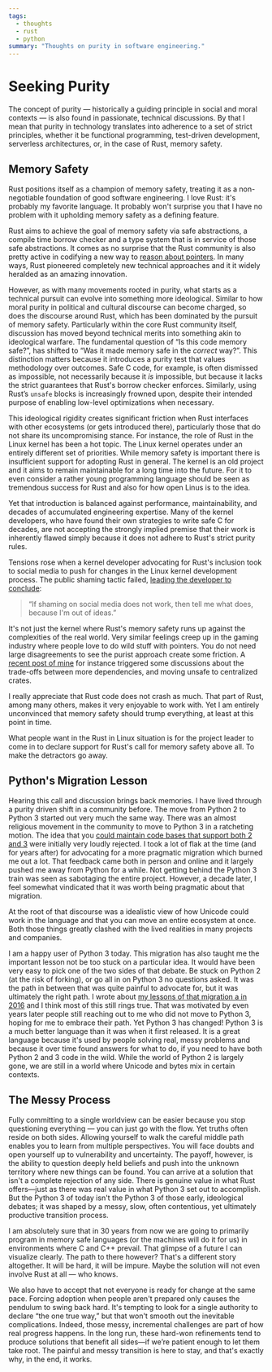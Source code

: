 ```yaml
---
tags:
  - thoughts
  - rust
  - python
summary: "Thoughts on purity in software engineering."
---
```


# Seeking Purity

The concept of purity — historically a guiding principle in social and
moral contexts — is also found in passionate, technical discussions.  By
that I mean that purity in technology translates into adherence to a set
of strict principles, whether it be functional programming, test-driven
development, serverless architectures, or, in the case of Rust, memory
safety.

## Memory Safety

Rust positions itself as a champion of memory safety, treating it as a
non-negotiable foundation of good software engineering.  I love Rust: it's
probably my favorite language.  It probably won't surprise you that I have
no problem with it upholding memory safety as a defining feature.

Rust aims to achieve the goal of memory safety via safe abstractions, a
compile time borrow checker and a type system that is in service of those
safe abstractions.  It comes as no surprise that the Rust community is
also pretty active in codifying a new way to [reason about pointers](https://www.ralfj.de/blog/2020/12/14/provenance.html).  In many ways,
Rust pioneered completely new technical approaches and it it widely
heralded as an amazing innovation.

However, as with many movements rooted in purity, what starts as a
technical pursuit can evolve into something more ideological.  Similar to
how moral purity in political and cultural discourse can become charged,
so does the discourse around Rust, which has been dominated by the pursuit
of memory safety.  Particularly within the core Rust community itself,
discussion has moved beyond technical merits into something akin to
ideological warfare.  The fundamental question of “Is this code memory
safe?”, has shifted to “Was it made memory safe in the *correct* way?”.
This distinction matters because it introduces a purity test that values
methodology over outcomes.  Safe C code, for example, is often dismissed
as impossible, not necessarily because it *is* impossible, but because it
lacks the strict guarantees that Rust's borrow checker enforces.
Similarly, using Rust’s `unsafe` blocks is increasingly frowned upon,
despite their intended purpose of enabling low-level optimizations when
necessary.

This ideological rigidity creates significant friction when Rust
interfaces with other ecosystems (or gets introduced there), particularly
those that do not share its uncompromising stance.  For instance, the role
of Rust in the Linux kernel has been a hot topic.  The Linux kernel
operates under an entirely different set of priorities.  While memory
safety is important there is insufficient support for adopting Rust in
general.  The kernel is an old project and it aims to remain maintainable
for a long time into the future.  For it to even consider a rather young
programming language should be seen as tremendous success for Rust and
also for how open Linus is to the idea.

Yet that introduction is balanced against performance, maintainability,
and decades of accumulated engineering expertise.  Many of the kernel
developers, who have found their own strategies to write safe C for
decades, are not accepting the strongly implied premise that their work is
inherently flawed simply because it does not adhere to Rust's strict
purity rules.

Tensions rose when a kernel developer advocating for Rust's inclusion took
to social media to push for changes in the Linux kernel development
process.  The public shaming tactic failed, [leading the developer to
conclude](https://lkml.org/lkml/2025/2/6/1292):

> “If shaming on social media does not work, then tell me what does,
because I'm out of ideas.”
>

It's not just the kernel where Rust's memory safety runs up against the
complexities of the real world.  Very similar feelings creep up in the
gaming industry where people love to do wild stuff with pointers.  You do
not need large disagreements to see the purist approach create some
friction.  A [recent post of mine](/2025/2/4/fat-rand/) for instance
triggered some discussions about the trade-offs between more dependencies,
and moving unsafe to centralized crates.

I really appreciate that Rust code does not crash as much.  That part of
Rust, among many others, makes it very enjoyable to work with.  Yet I am
entirely unconvinced that memory safety should trump everything, at least
at this point in time.

What people want in the Rust in Linux situation is for the project leader
to come in to declare support for Rust's call for memory safety above all.
To make the detractors go away.

## Python's Migration Lesson

Hearing this call and discussion brings back memories.  I have lived
through a purity driven shift in a community before.  The move from Python
2 to Python 3 started out very much the same way.  There was an almost
religious movement in the community to move to Python 3 in a ratcheting
motion.  The idea that you [could maintain code bases that support both 2
and 3](/2013/5/21/porting-to-python-3-redux/) were initially very
loudly rejected.  I took a lot of flak at the time (and for years after)
for advocating for a more pragmatic migration which burned me out a lot.
That feedback came both in person and online and it largely pushed me away
from Python for a while.  Not getting behind the Python 3 train was seen
as sabotaging the entire project.  However, a decade later, I feel
somewhat vindicated that it was worth being pragmatic about that
migration.

At the root of that discourse was a idealistic view of how Unicode could
work in the language and that you can move an entire ecosystem at once.
Both those things greatly clashed with the lived realities in many
projects and companies.

I am a happy user of Python 3 today.  This migration has also taught me
the important lesson not be too stuck on a particular idea.  It would have
been very easy to pick one of the two sides of that debate.  Be stuck on
Python 2 (at the risk of forking), or go all in on Python 3 no questions
asked.  It was the path in between that was quite painful to advocate for,
but it was ultimately the right path.  I wrote about [my lessons of that
migration a in 2016](/2016/11/5/be-careful-about-what-you-dislike/) and
I think most of this still rings true.  That was motivated by even years
later people still reaching out to me who did not move to Python 3, hoping
for me to embrace their path.  Yet Python 3 has changed!  Python 3 is a
much better language than it was when it first released.  It is a great
language because it's used by people solving real, messy problems and
because it over time found answers for what to do, if you need to have
both Python 2 and 3 code in the wild.  While the world of Python 2 is
largely gone, we are still in a world where Unicode and bytes mix in
certain contexts.

## The Messy Process

Fully committing to a single worldview can be easier because you stop
questioning everything — you can just go with the flow.  Yet truths often
reside on both sides.  Allowing yourself to walk the careful middle path
enables you to learn from multiple perspectives.  You will face doubts and
open yourself up to vulnerability and uncertainty.  The payoff, however,
is the ability to question deeply held beliefs and push into the unknown
territory where new things can be found.  You can arrive at a solution
that isn't a complete rejection of any side.  There is genuine value in
what Rust offers—just as there was real value in what Python 3 set out to
accomplish.  But the Python 3 of today isn't the Python 3 of those early,
ideological debates; it was shaped by a messy, slow, often contentious,
yet ultimately productive transition process.

I am absolutely sure that in 30 years from now we are going to primarily
program in memory safe languages (or the machines will do it for us) in
environments where C and C++ prevail.  That glimpse of a future I can
visualize clearly.  The path to there however?  That's a different story
altogether.  It will be hard, it will be impure.  Maybe the solution will
not even involve Rust at all — who knows.

We also have to accept that not everyone is ready for change at the same
pace. Forcing adoption when people aren't prepared only causes the
pendulum to swing back hard.  It's tempting to look for a single authority
to declare “the one true way,” but that won't smooth out the inevitable
complications.  Indeed, those messy, incremental challenges are part of how
real progress happens.  In the long run, these hard-won refinements tend
to produce solutions that benefit all sides—if we’re patient enough to let
them take root.  The painful and messy transition is here to stay, and
that's exactly why, in the end, it works.
